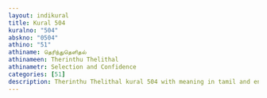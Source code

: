 ```yaml
---
layout: indikural
title: Kural 504
kuralno: "504"
abskno: "0504"
athino: "51"
athiname: தெரிந்துதெளிதல்
athinameen: Therinthu Thelithal
athinametr: Selection and Confidence
categories: [51]
description: Therinthu Thelithal kural 504 with meaning in tamil and english 
---
```


